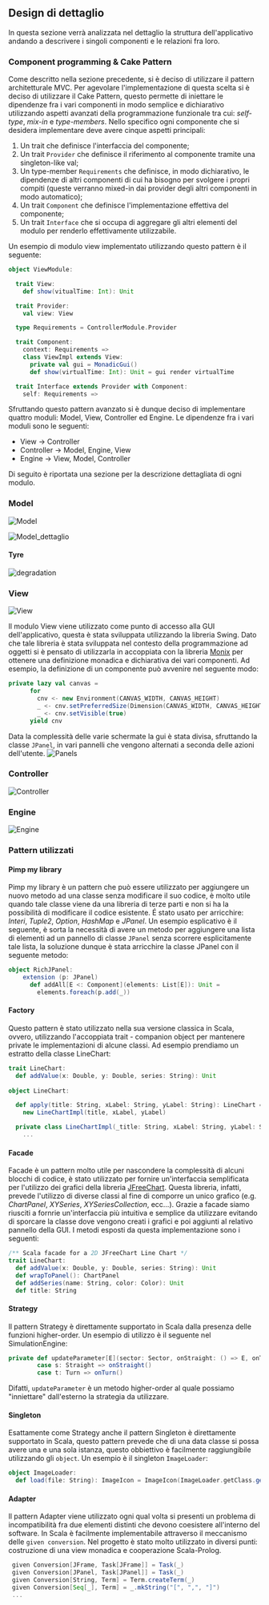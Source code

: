 ## Design di dettaglio

In questa sezione verrà analizzata nel dettaglio la struttura dell'applicativo andando a descrivere i singoli componenti e le relazioni fra loro.

### Component programming & Cake Pattern

Come descritto nella sezione precedente, si è deciso di utilizzare il pattern architetturale MVC. Per agevolare l'implementazione di questa scelta si è deciso di utilizzare il Cake Pattern, questo permette di iniettare le dipendenze fra i vari componenti in modo semplice e dichiarativo utilizzando aspetti avanzati della programmazione funzionale tra cui: *self-type*, *mix-in* e *type-members*. Nello specifico ogni componente che si desidera implementare deve avere cinque aspetti principali:
1. Un trait che definisce l'interfaccia del componente;
2. Un trait `Provider` che definisce il riferimento al componente tramite una singleton-like val;
3. Un type-member `Requirements` che definisce, in modo dichiarativo, le dipendenze di altri componenti di cui ha bisogno per svolgere i propri compiti (queste verranno mixed-in dai provider degli altri componenti in modo automatico);
4. Un trait `Component` che definisce l'implementazione effettiva del componente;
5. Un trait `Interface` che si occupa di aggregare gli altri elementi del modulo per renderlo effettivamente utilizzabile.

Un esempio di modulo view implementato utilizzando questo pattern è il seguente:

```scala
object ViewModule:

  trait View:
    def show(vitualTime: Int): Unit

  trait Provider:
    val view: View

  type Requirements = ControllerModule.Provider

  trait Component:
    context: Requirements =>
    class ViewImpl extends View:
      private val gui = MonadicGui()
      def show(virtualTime: Int): Unit = gui render virtualTime

  trait Interface extends Provider with Component:
    self: Requirements =>
```

Sfruttando questo pattern avanzato si è dunque deciso di implementare quattro moduli: Model, View, Controller ed Engine. Le dipendenze fra i vari moduli sono le seguenti: 
- View -> Controller
- Controller -> Model, Engine, View
- Engine -> View, Model, Controller

Di seguito è riportata una sezione per la descrizione dettagliata di ogni modulo.


### Model
![Model](./imgs/cake-model.svg)

![Model_dettaglio](./imgs/model.svg)

#### Tyre

![degradation](./img/degradation_chart.png)

### View
![View](./imgs/cake-view.svg)

Il modulo View viene utilizzato come punto di accesso alla GUI dell'applicativo, questa è stata sviluppata utilizzando la libreria Swing. Dato che tale libreria è stata sviluppata nel contesto della programmazione ad oggetti si è pensato di utilizzarla in accoppiata con la libreria [Monix](https://monix.io/) per ottenere una definizione monadica e dichiarativa dei vari componenti. Ad esempio, la definizione di un componente può avvenire nel seguente modo:
```scala
private lazy val canvas =
      for
        cnv <- new Environment(CANVAS_WIDTH, CANVAS_HEIGHT)
        _ <- cnv.setPreferredSize(Dimension(CANVAS_WIDTH, CANVAS_HEIGHT))
        _ <- cnv.setVisible(true)
      yield cnv
```
Data la complessità delle varie schermate la gui è stata divisa, sfruttando la classe `JPanel`, in vari pannelli che vengono alternati a seconda delle azioni dell'utente. 
![Panels](./imgs/panels.svg)

### Controller
![Controller](./imgs/cake-controller.svg)

### Engine
![Engine](./imgs/cake-engine.svg)

### Pattern utilizzati

#### Pimp my library

Pimp my library è un pattern che può essere utilizzato per aggiungere un nuovo metodo ad una classe senza modificare il suo codice, è molto utile quando tale classe viene da una libreria di terze parti e non si ha la possibilità di modificare il codice esistente. É stato usato per arricchire: *Interi*, *Tuple2*, *Option*, *HashMap* e *JPanel*. Un esempio esplicativo è il seguente, è sorta la necessità di avere un metodo per aggiungere una lista di elementi ad un pannello di classe `JPanel` senza scorrere esplicitamente tale lista, la soluzione dunque è stata arricchire la classe JPanel con il seguente metodo:
```scala
object RichJPanel:
    extension (p: JPanel)
      def addAll[E <: Component](elements: List[E]): Unit =
        elements.foreach(p.add(_))
```

#### Factory

Questo pattern è stato utilizzato nella sua versione classica in Scala, ovvero, utilizzando l'accoppiata trait - companion object per mantenere private le implementazioni di alcune classi. Ad esempio prendiamo un estratto della classe LineChart:
```scala 
trait LineChart:
  def addValue(x: Double, y: Double, series: String): Unit
 
object LineChart:

  def apply(title: String, xLabel: String, yLabel: String): LineChart =
    new LineChartImpl(title, xLabel, yLabel)

  private class LineChartImpl(_title: String, xLabel: String, yLabel: String) extends LineChart:
    ...

```

#### Facade

Facade è un pattern molto utile per nascondere la complessità di alcuni blocchi di codice, è stato utilizzato per fornire un'interfaccia semplificata per l'utilizzo dei grafici della libreria [JFreeChart](https://www.jfree.org/jfreechart/). Questa libreria, infatti, prevede l'utilizzo di diverse classi al fine di comporre un unico grafico (e.g. *ChartPanel*, *XYSeries*, *XYSeriesCollection*, ecc...). Grazie a facade siamo riusciti a fornrie un'interfaccia più intuitiva e semplice da utilizzare evitando di sporcare la classe dove vengono creati i grafici e poi aggiunti al relativo pannello della GUI. I metodi esposti da questa implementazione sono i seguenti:

```scala 
/** Scala facade for a 2D JFreeChart Line Chart */
trait LineChart:
  def addValue(x: Double, y: Double, series: String): Unit
  def wrapToPanel(): ChartPanel
  def addSeries(name: String, color: Color): Unit
  def title: String

```
#### Strategy

Il pattern Strategy è direttamente supportato in Scala dalla presenza delle funzioni higher-order. Un esempio di utilizzo è il seguente nel SimulationEngine:
```scala 
private def updateParameter[E](sector: Sector, onStraight: () => E, onTurn: () => E): E = sector match
        case s: Straight => onStraight()
        case t: Turn => onTurn()
```
Difatti, `updateParameter` è un metodo higher-order al quale possiamo "inniettare" dall'esterno la strategia da utilizzare.

#### Singleton

Esattamente come Strategy anche il pattern Singleton è direttamente supportato in Scala, questo pattern prevede che di una data classe si possa avere una e una sola istanza, questo obbiettivo è facilmente raggiungibile utilizzando gli `object`. Un esempio è il singleton `ImageLoader`:
```scala 
object ImageLoader:
  def load(file: String): ImageIcon = ImageIcon(ImageLoader.getClass.getResource(file))

```

#### Adapter

Il pattern Adapter viene utilizzato ogni qual volta si presenti un problema di incompatibilità fra due elementi distinti che devono coesistere all'interno del software. In Scala è facilmente implementabile attraverso il meccanismo delle `given conversion`. Nel progetto è stato molto utilizzato in diversi punti: costruzione di una view monadica e cooperazione Scala-Prolog.
```scala 
 given Conversion[JFrame, Task[JFrame]] = Task(_)
 given Conversion[JPanel, Task[JPanel]] = Task(_)
 given Conversion[String, Term] = Term.createTerm(_)
 given Conversion[Seq[_], Term] = _.mkString("[", ",", "]")
 ...
```
